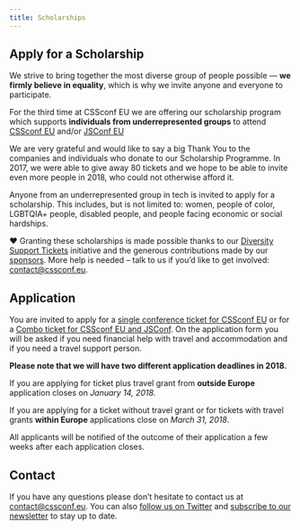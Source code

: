 ```yaml
---
title: Scholarships
---
```


## Apply for a Scholarship

We strive to bring together the most diverse group of people possible — **we firmly believe in equality**, which is why we invite anyone and everyone to participate.

For the third time at CSSconf EU we are offering our scholarship program which supports **individuals from underrepresented groups** to attend [CSSconf EU](http://2018.cssconf.eu/) and/or [JSConf EU](http://2018.jsconf.eu/)

We are very grateful and would like to say a big Thank You to the companies and individuals who donate to our Scholarship Programme. In 2017, we were able to give away 80 tickets and we hope to be able to invite even more people in 2018, who could not otherwise afford it.

Anyone from an underrepresented group in tech is invited to apply for a scholarship. This includes, but is not limited to: women, people of color, LGBTQIA+ people, disabled people, and people facing economic or social hardships.

❤️
Granting these scholarships is made possible thanks to our [Diversity Support Tickets](https://ti.to/cssconfeu/cssconfeu-2018/) initiative and the generous contributions made by our [sponsors](https://2018.cssconf.eu/sponsors). More help is needed – talk to us if you’d like to get involved: [contact@cssconf.eu](mailto:contact@cssconf.eu).

## Application

You are invited to apply for a [single conference ticket for CSSconf EU](https://docs.google.com/forms/d/e/1FAIpQLSfDZZndGddKY1Rf8iVogv1dftqlorIdYHiwYjIu2mb9vSPowA/viewform) or for a [Combo ticket for CSSconf EU and JSConf](https://docs.google.com/forms/d/e/1FAIpQLScXcDNJZ1uK5VwdnHzqqrRqfQ-sQk_8mewCzPMn2ln2NbmQUQ/viewform). On the application form you will be asked if you need financial help with travel and accommodation and if you need a travel support person.  

**Please note that we will have two different application deadlines in 2018.**

If you are applying for ticket plus travel grant from **outside Europe** application closes on *January 14, 2018.*

If you are applying for a ticket without travel grant or for tickets with travel grants **within Europe** applications close on *March 31, 2018*.

All applicants will be notified of the outcome of their application a few weeks after each application closes.

## Contact

If you have any questions please don’t hesitate to contact us at [contact@cssconf.eu](mailto:contact@cssconf.eu). You can also [follow us on Twitter](https://twitter.com/cssconfeu) and [subscribe to our newsletter](https://confirmsubscription.com/h/d/879A481DB04CB70D) to stay up to date.
